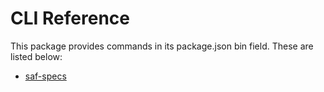 # CLI Reference

This package provides commands in its package.json bin field. These are listed below:

- [saf-specs](./saf-specs.md)